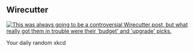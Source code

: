## Wirecutter
[![This was always going to be a controversial Wirecutter post, but what really got them in trouble were their 'budget' and 'upgrade' picks.](https://imgs.xkcd.com/comics/wirecutter.png)](https://xkcd.com/2536/ "This was always going to be a controversial Wirecutter post, but what really got them in trouble were their 'budget' and 'upgrade' picks.")

Your daily random xkcd
